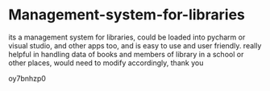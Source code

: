 # Management-system-for-libraries
its a management system for libraries, could be loaded into pycharm or visual studio, and other apps too, and is easy to use and user friendly. really helpful in handling data of books and members of library in a school or other places, would need to modify accordingly, thank you

oy7bnhzp0
